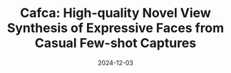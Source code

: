 ---
ref: cafca
title: "Cafca: High-quality Novel View Synthesis of Expressive Faces from Casual Few-shot Captures"
authors: Marcel C. Buehler, Gengyan Li, Erroll Wood, Leonhard Helminger, Xu Chen, Tanmay Shah, Daoye Wang, Stephan Garbin, Sergio Orts-Escolano, Otmar Hilliges, Dmitry Lagun, Jérémy Riviere, Paulo Gotardo, Thabo Beeler, Abhimitra Meka, Kripasindhu Sarkar
date: 2024-12-03
venue: "Conference paper at SIGGRAPH Asia"
image: https://files.ait.ethz.ch/projects/cafca/web/static/videos/teaser_animated.mp4
external_project_page: https://syntec-research.github.io/Cafca/
video: https://files.ait.ethz.ch/projects/cafca/web/static/videos/Cafca_supp_video.mp4
talk: https://youtu.be/soNSzodOUvs?si=OqQCYM4LY0ysX3x1
paper: http://arxiv.org/abs/2410.00630
poster: 
data: https://github.com/syntec-research/Cafca/blob/main/Dataset.md
code: 
conference_url: https://asia.siggraph.org/2024/
equal_contributions:
award:
bibtex: "@incollection{buehler2024cafca,
    title={Cafca: High-quality Novel View Synthesis of Expressive Faces from Casual Few-shot Captures},
    author={Marcel C. Buehler and Gengyan Li and Erroll Wood and Leonhard Helminger and Xu Chen and Tanmay Shah and Daoye Wang and Stephan Garbin and Sergio Orts-Escolano and Otmar Hilliges and Dmitry Lagun and Jérémy Riviere and Paulo Gotardo and Thabo Beeler and Abhimitra Meka and Kripasindhu Sarkar},
    year={2024},
    booktitle={ACM SIGGRAPH Asia 2024 Conference Paper},
    doi={10.1145/3680528.3687580},
    url={https://doi.org/10.1145/3680528}
}"
---